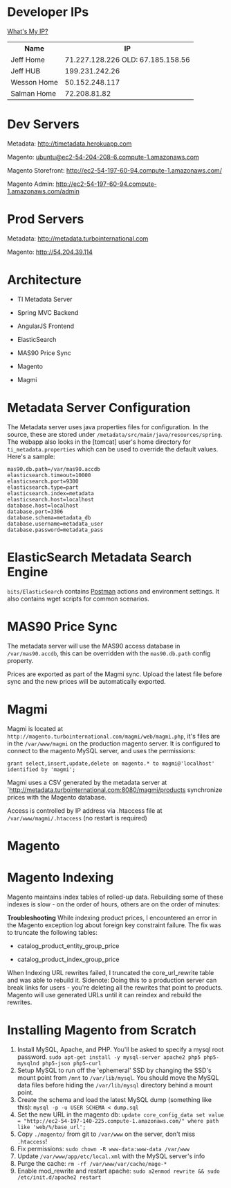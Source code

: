 Developer IPs
=============
[What's My IP?](http://www.whatismyip.com/)
<table>
  <tr>
    <th>Name</th>
    <th>IP</th>
  </tr>
  <tr>
    <td>Jeff Home</td>
    <td>71.227.128.226 OLD: 67.185.158.56</td>
  </tr>
  <tr>
    <td>Jeff HUB</td>
    <td>199.231.242.26</td>
  </tr>
  <tr>
    <td>Wesson Home</td>
    <td>50.152.248.117</td>
  </tr>
  <tr>
    <td>Salman Home</td>
    <td>72.208.81.82</td>
  </tr>
</table>

Dev Servers
===========
Metadata: http://timetadata.herokuapp.com

Magento: ubuntu@ec2-54-204-208-6.compute-1.amazonaws.com

Magento Storefront: http://ec2-54-197-60-94.compute-1.amazonaws.com/

Magento Admin: http://ec2-54-197-60-94.compute-1.amazonaws.com/admin


Prod Servers
============
Metadata: http://metadata.turbointernational.com

Magento: http://54.204.39.114


Architecture
============

* TI Metadata Server
 * Spring MVC Backend
 * AngularJS Frontend
 * ElasticSearch
 * MAS90 Price Sync

* Magento

* Magmi


Metadata Server Configuration
=============================
The Metadata server uses java properties files for configuration. In the source, these are stored under `/metadata/src/main/java/resources/spring`. The webapp also looks in the [tomcat] user's home directory for `ti_metadata.properties` which can be used to override the default values. Here's a sample:

```
mas90.db.path=/var/mas90.accdb
elasticsearch.timeout=10000
elasticsearch.port=9300
elasticsearch.type=part
elasticsearch.index=metadata
elasticsearch.host=localhost
database.host=localhost
database.port=3306
database.schema=metadata_db
database.username=metadata_user
database.password=metadata_pass
```

ElasticSearch Metadata Search Engine
====================================
`bits/ElasticSearch` contains [Postman](https://chrome.google.com/webstore/detail/postman-rest-client/fdmmgilgnpjigdojojpjoooidkmcomcm) actions and environment settings. It also contains wget scripts for common scenarios.


MAS90 Price Sync
================
The metadata server will use the MAS90 access database in `/var/mas90.accdb`, this can be overridden with the `mas90.db.path` config property.

Prices are exported as part of the Magmi sync. Upload the latest file before sync and the new prices will be automatically exported.

Magmi
=====
Magmi is located at `http://magento.turbointernational.com/magmi/web/magmi.php`, it's files are in the `/var/www/magmi` on the production magento server. It is configured to connect to the magento MySQL server, and uses the permissions:
```
grant select,insert,update,delete on magento.* to magmi@'localhost' identified by 'magmi';
```

Magmi uses a CSV generated by the metadata server at `http://metadata.turbointernational.com:8080/magmi/products synchronize prices with the Magento database.

Access is controlled by IP address via .htaccess file at `/var/www/magmi/.htaccess` (no restart is required)

Magento
=======

Magento Indexing
================
Magento maintains index tables of rolled-up data. Rebuilding some of these indexes is slow - on the order of hours, others are on the order of minutes:

**Troubleshooting**
While indexing product prices, I encountered an error in the Magento exception log about foreign key constraint failure. The fix was to truncate the following tables:

* catalog_product_entity_group_price

* catalog_product_index_group_price

When Indexing URL rewrites failed, I truncated the core_url_rewrite table and was able to rebuild it. Sidenote: Doing this to a production server can break links for users - you're deleting all the rewrites that point to products. Magento will use generated URLs until it can reindex and rebuild the rewrites.


Installing Magento from Scratch
===============================
1. Install MySQL, Apache, and PHP. You'll be asked to specify a mysql root password. `sudo apt-get install -y mysql-server apache2 php5 php5-mysqlnd php5-json php5-curl`
2. Setup MySQL to run off the 'ephemeral' SSD by changing the SSD's mount point from `/mnt` to `/var/lib/mysql`. You should move the MySQL data files before hiding the `/var/lib/mysql` directory behind a mount point.
3. Create the schema and load the latest MySQL dump (something like this): `mysql -p -u USER SCHEMA < dump.sql`
4. Set the new URL in the magento db: `update core_config_data set value = "http://ec2-54-197-140-225.compute-1.amazonaws.com/" where path like 'web/%/base_url';`
5. Copy `./magento/` from git to `/var/www` on the server, don't miss `.htaccess`!
6. Fix permissions: `sudo chown -R www-data:www-data /var/www`
7. Update `/var/www/app/etc/local.xml` with the MySQL server's info
8. Purge the cache: `rm -rf /var/www/var/cache/mage-*`
9. Enable mod_rewrite and restart apache: `sudo a2enmod rewrite && sudo /etc/init.d/apache2 restart`
